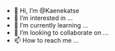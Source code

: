 - 👋 Hi, I’m @Kaenekatse
- 👀 I’m interested in ...
- 🌱 I’m currently learning ...
- 💞️ I’m looking to collaborate on ...
- 📫 How to reach me ...

<!---
Kaenekatse/Kaenekatse is a ✨ special ✨ repository because its `README.md` (this file) appears on your GitHub profile.
You can click the Preview link to take a look at your changes.
--->
